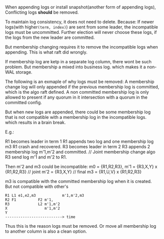 When appending logs or install snapshot(another form of appending logs),
Conflicting logs **should** be removed.

To maintain log consistency, it does not need to delete.
Because:
If newer logs(with higher`(term, index)`) are sent from some leader,
the incompatible logs must be uncommitted.
Further election will never choose these logs,
if the logs from the new leader are committed.

But membership changing requires it to remove the incompatible logs when appending.
This is what raft did wrongly.

If membership log are ketp in a separate log column, there wont be such problem.
But membership a mixed into business log.
which makes it a non-WAL storage.

The following is an exmaple of why logs must be removed:
A membership change log will only appended if the previous membership log is committed,
which is the algo raft defined.
A non committed membership log is only allowed to present if any quorum in it intersection with a quorum in the committed config.

But when new logs are appended, there could be some membership log that is not compatible with a membership log in the incompatible logs.
which results in a brain break.

E.g.:

R1 becomes leader in term 1
R1 appends two log and one membership log m3
R1 crash and recovered.
R3 becomes leader in term 2
R3 appends 2 membership log m'1,m'2 and committed. // Joint membership change algo
R3 send log m'1 and m'2 to R1.

Then m'2 and m3 could be incompatible:
m0 = {R1,R2,R3},
m'1 = {R3,X,Y} x {R1,R2,R3} // joint
m'2 = {R3,X,Y} // final
m3 = {R1,U,V} x {R1,R2,R3} 

m3 is compatible with the committed membership log when it is created.
But not compatible with other's

```
R1 L1 e1,e2,m3            m'1,m'2,m3
R2 F1          F2 m'1, 
R3             L2 m'1,m'2
X                 m'1,m'2      
Y                 
--------------------------> time
```

Thus this is the reason logs must be removed.
Or move all membership log to another column is also a clean option.